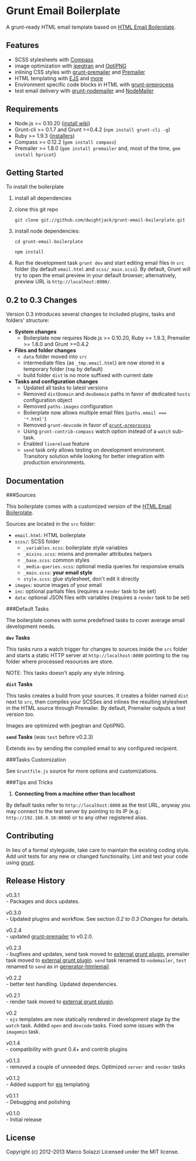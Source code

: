 # Grunt Email Boilerplate

A grunt-ready HTML email template based on [HTML Email Boilerplate](http://htmlemailboilerplate.com/).

## Features

* SCSS stylesheets with [Compass](http://compass-style.org/)
* image optimization with [jpegtran](http://jpegclub.org/jpegtran/) and [OptiPNG](http://optipng.sourceforge.net/)
* inlining CSS styles with [grunt-premailer](https://github.com/dwightjack/grunt-premailer) and [Premailer](http://premailer.dialect.ca/)
* HTML templating with [EJS](https://github.com/visionmedia/ejs) and [more](https://github.com/dwightjack/grunt-ejs-render) 
* Environment specific code blocks in HTML with [grunt-preprocess](https://github.com/jsoverson/grunt-preprocess) 
* test email delivery with [grunt-nodemailer](https://github.com/dwightjack/grunt-nodemailer) and [NodeMailer](https://github.com/andris9/Nodemailer)

## Requirements

* Node.js >= 0.10.20 ([install wiki](https://github.com/joyent/node/wiki/Installing-Node.js-via-package-manager))
* Grunt-cli >= 0.1.7 and Grunt >=0.4.2 (`npm install grunt-cli -g`)
* Ruby >= 1.9.3 ([installers](http://www.ruby-lang.org/en/downloads/))
* Compass >= 0.12.2 (`gem install compass`)
* Premailer >= 1.8.0 (`gem install premailer` and, most of the time, `gem install hpricot`)

## Getting Started

To install the boilerplate 

1. install all dependencies

2. clone this git repo

	`git clone git://github.com/dwightjack/grunt-email-boilerplate.git`

3. install node dependencies:
	
	`cd grunt-email-boilerplate`

	`npm install`

4. Run the development task `grunt dev` and start editing email files in `src` folder (by default `email.html` and `scss/_main.scss`). By default, Grunt will try to open the email preview in your default browser; alternatively, preview URL is `http://localhost:8000/`.

## 0.2 to 0.3 Changes

Version 0.3 introduces several changes to included plugins, tasks and folders' structure:

* **System changes**
	* Boilerplate now requires Node.js >= 0.10.20, Ruby >= 1.9.3, Premailer >= 1.8.0 and Grunt >=0.4.2
* **Files and folder changes** 
	* `data` folder moved into `src`
	* intermediate files (as `_tmp.email.html`) are now stored in a temporary folder (`tmp` by default)
	* build folder `dist` is no more suffixed with current date 
* **Tasks and configuration changes**
	* Updated all tasks to latest versions
	* Removed `distDomain` and `devDomain` paths in favor of dedicated `hosts` configuration object
	* Removed `paths.images` configuration
	* Boilerplate now allows multiple email files (`paths.email === '*.html'`)
	* Removed `grunt-devcode` in favor of [`grunt-preprocess`](https://github.com/jsoverson/grunt-preprocess)
	* Using `grunt-contrib-compass` watch option instead of a `watch` sub-task.
	* Enabled `livereload` feature
	* `send` task only allows testing on development environment. Transitory solution while looking for better integration with production environments.


## Documentation

###Sources

This boilerplate comes with a customized version of the [HTML Email Boilerplate](http://htmlemailboilerplate.com/).

Sources are located in the `src` folder:

* `email.html`: HTML boilerplate
* `scss/`: SCSS folder
	* `_variables.scss`: boilerplate style variables
	* `_mixins.scss`: mixins and premailer attributes helpers 
	* `_base.scss`: common styles
	* `_media-queries.scss`: optional media queries for responsive emails
	* `_main.scss`: **your email style**
	* `style.scss`: glue stylesheet, don't edit it directly
* `images`: source images of your email
* `inc`: optional partials files (requires a `render` task to be set)
* `data`: optional JSON files with variables (requires a `render` task to be set)

###Default Tasks

The boilerplate comes with some predefined tasks to cover average email development needs.

**`dev` Tasks**

This tasks runs a watch trigger for changes to sources inside the `src` folder and starts a static HTTP server at `http://localhost:8000` pointing to the `tmp` folder where processed resources are store.

NOTE: This tasks doesn't apply any style inlining.

**`dist` Tasks**

This tasks creates a build from your sources. It creates a folder named `dist` next to `src`, then compiles your SCSSes and inlines the resulting stylesheet in the HTML source through Premailer. By default, Premailer outputs a text version too. 

Images are optimized with jpegtran and OptiPNG.

**`send` Tasks** (was `test` before v0.2.3)

Extends `dev` by sending the compiled email to any configured recipient.

###Tasks Customization

See `Gruntfile.js` source for more options and customizations.

###Tips and Tricks

1) **Connecting from a machine other than localhost**

By default tasks refer to `http://localhost:8000` as the test URL, anyway you may connect to the test server by pointing to its IP (e.g.: `http://192.168.0.10:8000`) or to any other registered alias.

## Contributing
In lieu of a formal styleguide, take care to maintain the existing coding style. Add unit tests for any new or changed functionality. Lint and test your code using [grunt](http://www.gruntjs.com).

## Release History
v0.3.1  
	- Packages and docs updates.

v0.3.0  
	- Updated plugins and workflow. See section _0.2 to 0.3 Changes_ for details.

v0.2.4  
	- updated [grunt-premailer](https://github.com/dwightjack/grunt-premailer) to v0.2.0.

v0.2.3  
	- bugfixes and updates, send task moved to [external grunt plugin](https://github.com/dwightjack/grunt-nodemailer), premailer task moved to [external grunt plugin](https://github.com/dwightjack/grunt-premailer). `send` task renamed to `nodemailer`, `test` renamed to `send` as in [generator-htmlemail](https://github.com/jahvi/generator-htmlemail).

v0.2.2  
	- better test handling. Updated dependencies.

v0.2.1  
	- render task moved to [external grunt plugin](https://github.com/dwightjack/grunt-ejs-render).

v0.2  
	- `ejs` templates are now statically rendered in development stage by the `watch` task. Added `open` and `devcode` tasks. Fixed some issues with the `imagemin` task.

v0.1.4  
	- compatibility with grunt 0.4+ and contrib plugins

v0.1.3  
	- removed a couple of unneeded deps. Optimized `server` and `render` tasks

v0.1.2  
	- Added support for [ejs](https://github.com/visionmedia/ejs) templating

v0.1.1  
	- Debugging and polishing 

v0.1.0  
	- Initial release

## License
Copyright (c) 2012-2013 Marco Solazzi
Licensed under the MIT license.

